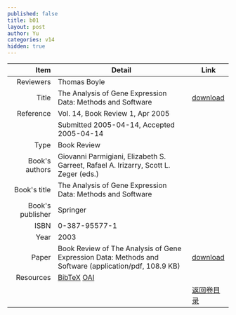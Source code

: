 ```yaml
---
published: false
title: b01
layout: post
author: Yu
categories: v14
hidden: true
---
```


| Item | Detail | Link |
|---:|---|---|
| Reviewers | Thomas Boyle| |
| Title |The Analysis of Gene Expression Data: Methods and Software | [download](http://www.jstatsoft.org/v14/b01/paper) |
| Reference |Vol. 14, Book Review 1, Apr 2005 | |
| | Submitted 2005-04-14, Accepted 2005-04-14| | 
| Type | Book Review| |
| Book's authors | Giovanni Parmigiani, Elizabeth S. Garreet, Rafael A. Irizarry, Scott L. Zeger (eds.)| |
| Book's title | The Analysis of Gene Expression Data: Methods and Software| |
| Book's publisher | Springer| |
| ISBN | 0-387-95577-1| |
| Year | 2003| |
| Paper | Book Review of The Analysis of Gene Expression Data: Methods and Software  (application/pdf, 108.9 KB)| [download](http://www.jstatsoft.org/v14/b01/paper) |
| Resources | [BibTeX](http://www.jstatsoft.org/v14/b01/bibtex) [OAI](http://www.jstatsoft.org/oai?verb=GetRecord&identifier=oai.jstatsoft/v14/b01&prefix=oai_dc)| |
| |  | [返回卷目录]({{site.baseurl}}/volume/v14.html) |